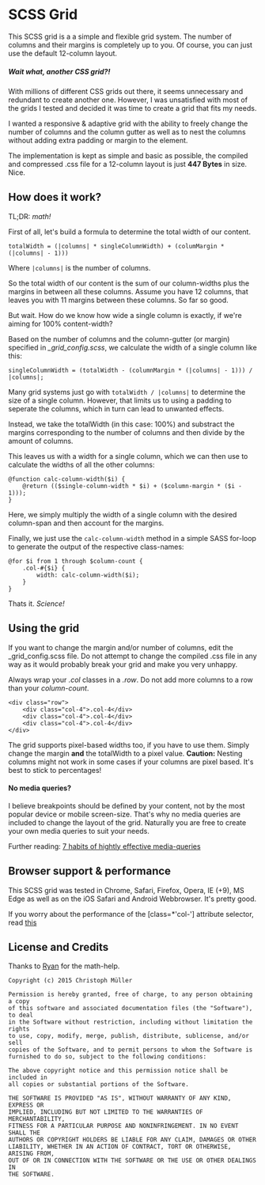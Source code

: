 # SCSS Grid

This SCSS grid is a a simple and flexible grid system. The number of columns and their margins is completely up to you. Of course, you can just use the default 12-column layout.

##### Wait what, another CSS grid?!

With millions of different CSS grids out there, it seems unnecessary and redundant to create another one. However, I was unsatisfied with most of the grids I tested and decided it was time to create a grid that fits my needs.

I wanted a responsive & adaptive grid with the ability to freely change the number of columns and the column gutter as well as to nest the columns without adding extra padding or margin to the element.

The implementation is kept as simple and basic as possible, the compiled and compressed .css file for a 12-column layout is just **447 Bytes** in size. Nice.

## How does it work?

TL;DR: *math!*

First of all, let's build a formula to determine the total width of our content.

```
totalWidth = (|columns| * singleColumnWidth) + (columMargin * (|columns| - 1)))
```

Where `|columns|` is the number of columns. 

So the total width of our content is the sum of our column-widths plus the margins in between all these columns. Assume you have 12 columns, that leaves you with 11 margins between these columns. So far so good.

But wait. How do we know how wide a single column is exactly, if we're aiming for 100% content-width?

Based on the number of columns and the column-gutter (or margin) specified in *_grid_config.scss*, we calculate the width of a single column like this: 

```
singleColumnWidth = (totalWidth - (columnMargin * (|columns| - 1))) / |columns|;
```

Many grid systems just go with `totalWidth / |columns|` to determine the size of a single column. However, that limits us to using a padding to seperate the columns, which in turn can lead to unwanted effects.

Instead, we take the totalWidth (in this case: 100%) and substract the margins corresponding to the number of columns and then divide by the amount of columns.

This leaves us with a width for a single column, which we can then use to calculate the widths of all the other columns:

```
@function calc-column-width($i) {
    @return (($single-column-width * $i) + ($column-margin * ($i - 1)));
}
```

Here, we simply multiply the width of a single column with the desired column-span and then account for the margins.

Finally, we just use the `calc-column-width` method in a simple SASS for-loop to generate the output of the respective class-names:

```
@for $i from 1 through $column-count {
	.col-#{$i} {
		width: calc-column-width($i);
	}
}
```

Thats it. *Science!*

## Using the grid

If you want to change the margin and/or number of columns, edit the _grid_config.scss file. Do not attempt to change the compiled .css file in any way as it would probably break your grid and make you very unhappy.

Always wrap your *.col* classes in a *.row*. 
Do not add more columns to a row than your *column-count*.


	<div class="row">
		<div class="col-4">.col-4</div>
		<div class="col-4">.col-4</div>
		<div class="col-4">.col-4</div>
	</div>


The grid supports pixel-based widths too, if you have to use them. Simply change the margin **and** the totalWidth to a pixel value. **Caution:** Nesting columns might not work in some cases if your columns are pixel based. It's best to stick to percentages!

#### No media queries?

I believe breakpoints should be defined by your content, not by the most popular device or mobile screen-size. That's why no media queries are included to change the layout of the grid. Naturally you are free to create your own media queries to suit your needs.

Further reading: [7 habits of hightly effective media-queries](http://bradfrost.com/blog/post/7-habits-of-highly-effective-media-queries/)

## Browser support & performance

This SCSS grid was tested in Chrome, Safari, Firefox, Opera, IE (+9), MS Edge as well as on the iOS Safari and Android Webbrowser. It's pretty good.

If you worry about the performance of the [class=*'col-'] attribute selector, read [this](http://benfrain.com/css-performance-revisited-selectors-bloat-expensive-styles/)

## License and Credits

Thanks to [Ryan](http://ryanmorr.com/) for the math-help.

```
Copyright (c) 2015 Christoph Müller

Permission is hereby granted, free of charge, to any person obtaining a copy
of this software and associated documentation files (the "Software"), to deal
in the Software without restriction, including without limitation the rights
to use, copy, modify, merge, publish, distribute, sublicense, and/or sell
copies of the Software, and to permit persons to whom the Software is
furnished to do so, subject to the following conditions:

The above copyright notice and this permission notice shall be included in
all copies or substantial portions of the Software.

THE SOFTWARE IS PROVIDED "AS IS", WITHOUT WARRANTY OF ANY KIND, EXPRESS OR
IMPLIED, INCLUDING BUT NOT LIMITED TO THE WARRANTIES OF MERCHANTABILITY,
FITNESS FOR A PARTICULAR PURPOSE AND NONINFRINGEMENT. IN NO EVENT SHALL THE
AUTHORS OR COPYRIGHT HOLDERS BE LIABLE FOR ANY CLAIM, DAMAGES OR OTHER
LIABILITY, WHETHER IN AN ACTION OF CONTRACT, TORT OR OTHERWISE, ARISING FROM,
OUT OF OR IN CONNECTION WITH THE SOFTWARE OR THE USE OR OTHER DEALINGS IN
THE SOFTWARE.
```
